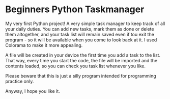 # Beginners Python Taskmanager
 My very first Python project! 
 A very simple task manager to keep track of all your daily duties. 
 You can add new tasks, mark them as done or delete them altogether, and your task list will remain saved even if tou exit the program - so it will be available when you come to look back at it. 
 I used Colorama to make it more appealing.
 
 A file will be created in your device the first time you add a task to the list. That way, every time you start the code, the file will be imported and the contents loaded,
 so you can check you task list whenever you like.
 
 
 Please beware that this is just a silly program intended for programming practice only.
 
 Anyway, I hope you like it.
